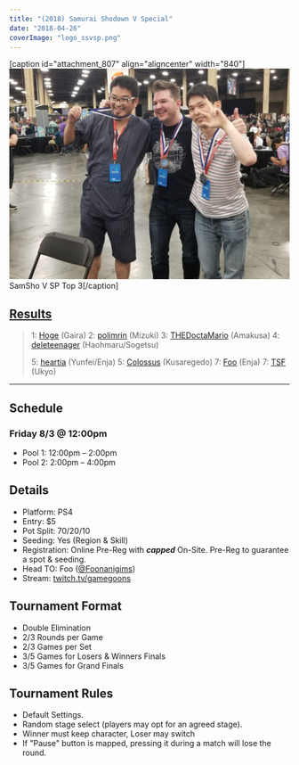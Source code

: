 ```yaml
---
title: "(2018) Samurai Shodown V Special"
date: "2018-04-26"
coverImage: "logo_ssvsp.png"
---
```


\[caption id="attachment\_807" align="aligncenter" width="840"\]![SamSho V SP Top 3](/uploads/SamShoV-Top-3_1-1024x768.jpg) SamSho V SP Top 3\[/caption\]

## [Results](https://smash.gg/tournament/animevo-2018/events/samurai-shodown-v-special/overview)

> 1: [Hoge](https://twitter.com/root_ame) (Gaira) 2: [polimrin](https://twitter.com/polimrin) (Mizuki) 3: [THEDoctaMario](https://twitter.com/THEDoctaMario) (Amakusa) 4: [deleteenager](https://twitter.com/deleteenager) (Haohmaru/Sogetsu)
> 
> 5: [heartia](https://twitter.com/heartia2) (Yunfei/Enja) 5: [Colossus](https://twitter.com/nameneko21) (Kusaregedo) 7: [Foo](https://twitter.com/Foonanigims) (Enja) 7: [TSF](https://twitter.com/holden1820) (Ukyo)

* * *

## Schedule

### Friday 8/3 @ 12:00pm

- Pool 1: 12:00pm – 2:00pm
- Pool 2: 2:00pm – 4:00pm

## Details

- Platform: PS4
- Entry: $5
- Pot Split: 70/20/10
- Seeding: Yes (Region & Skill)
- Registration: Online Pre-Reg with **_capped_** On-Site. Pre-Reg to guarantee a spot & seeding.
- Head TO: Foo ([@Foonanigims](https://twitter.com/Foonanigims))
- Stream: [twitch.tv/gamegoons](https://twitch.tv/gamegoons)

## Tournament Format

- Double Elimination
- 2/3 Rounds per Game
- 2/3 Games per Set
- 3/5 Games for Losers & Winners Finals
- 3/5 Games for Grand Finals

## Tournament Rules

- Default Settings.
- Random stage select (players may opt for an agreed stage).
- Winner must keep character, Loser may switch
- If "Pause" button is mapped, pressing it during a match will lose the round.
